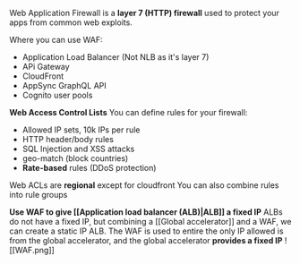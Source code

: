 Web Application Firewall is a **layer 7 (HTTP) firewall** used to protect your apps from common web exploits.

Where you can use WAF:
- Application Load Balancer (Not NLB as it's layer 7)
- APi Gateway
- CloudFront
- AppSync GraphQL API
- Cognito user pools

**Web Access Control Lists**
You can define rules for your firewall:
- Allowed IP sets, 10k IPs per rule
- HTTP header/body rules
- SQL Injection and XSS attacks
- geo-match (block countries)
- **Rate-based** rules (DDoS protection)

Web ACLs are **regional** except for cloudfront
You can also combine rules into rule groups

**Use WAF to give [[Application load balancer (ALB)|ALB]] a fixed IP**
ALBs do not have a fixed IP, but combining a [[Global accelerator]] and a WAF, we can create a static IP ALB.
The WAF is used to entire the only IP allowed is from the global accelerator, and the global accelerator **provides a fixed IP**
![[WAF.png]]